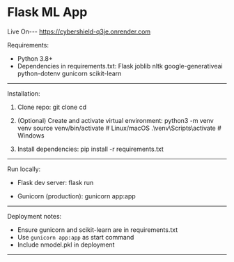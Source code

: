 # Flask ML App

Live On--- https://cybershield-q3je.onrender.com 

Requirements:
- Python 3.8+
- Dependencies in requirements.txt:
  Flask
  joblib
  nltk
  google-generativeai
  python-dotenv
  gunicorn
  scikit-learn

---

Installation:
1. Clone repo:
   git clone <your-repo-url>
   cd <your-repo-folder>

2. (Optional) Create and activate virtual environment:
   python3 -m venv venv
   source venv/bin/activate    # Linux/macOS
   .\venv\Scripts\activate     # Windows

3. Install dependencies:
   pip install -r requirements.txt


---

Run locally:
- Flask dev server:
  flask run

- Gunicorn (production):
  gunicorn app:app

---

Deployment notes:
- Ensure gunicorn and scikit-learn are in requirements.txt
- Use `gunicorn app:app` as start command
- Include nmodel.pkl in deployment

---




